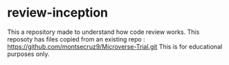 # review-inception
This a repository made to understand how code review works.
This reposoty has files copied from an existing repo : https://github.com/montsecruz9/Microverse-Trial.git
This is for educational purposes only.
